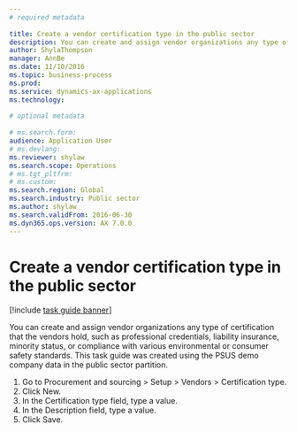 ```yaml
--- 
# required metadata 
 
title: Create a vendor certification type in the public sector
description: You can create and assign vendor organizations any type of certification that the vendors hold, such as professional credentials, liability insurance, minority status, or compliance with various environmental or consumer safety standards. 
author: ShylaThompson
manager: AnnBe 
ms.date: 11/10/2016
ms.topic: business-process 
ms.prod:  
ms.service: dynamics-ax-applications 
ms.technology:  
 
# optional metadata 
 
# ms.search.form:   
audience: Application User 
# ms.devlang:  
ms.reviewer: shylaw
ms.search.scope: Operations 
# ms.tgt_pltfrm:  
# ms.custom:  
ms.search.region: Global
ms.search.industry: Public sector
ms.author: shylaw
ms.search.validFrom: 2016-06-30 
ms.dyn365.ops.version: AX 7.0.0 
---
```

# Create a vendor certification type in the public sector

[!include [task guide banner](../../includes/task-guide-banner.md)]

You can create and assign vendor organizations any type of certification that the vendors hold, such as professional credentials, liability insurance, minority status, or compliance with various environmental or consumer safety standards. This task guide was created using the PSUS demo company data in the public sector partition.

1. Go to Procurement and sourcing > Setup > Vendors > Certification type.
2. Click New.
3. In the Certification type field, type a value.
4. In the Description field, type a value.
5. Click Save.


